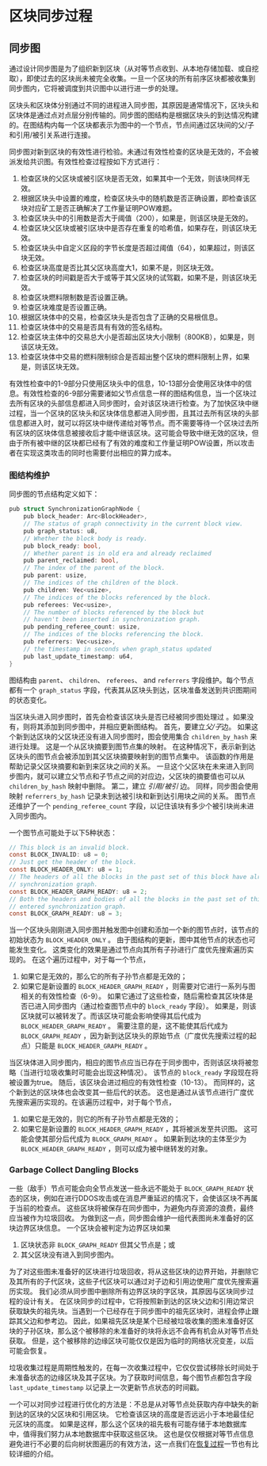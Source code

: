 # 区块同步过程

## 同步图
通过设计同步图是为了组织新到区块（从对等节点收到、从本地存储加载、或自挖取），即使过去的区块尚未被完全收集。一旦一个区块的所有前序区块都被收集到同步图内，它将被调度到共识图中以进行进一步的处理。

区块头和区块体分别通过不同的进程进入同步图，其原因是通常情况下，区块头和区块体是通过点对点层分别传输的。同步图的图结构是根据区块头的到达情况构建的。在图结构内每一个区块都表示为图中的一个节点，节点间通过区块间的父/子和引用/被引关系进行连接。

同步图对新到区块的有效性进行检验。未通过有效性检查的区块是无效的，不会被派发给共识图。有效性检查过程按如下方式进行：

1.	检查区块的父区块或被引区块是否无效，如果其中一个无效，则该块同样无效。
2.	根据区块头中设置的难度，检查区块头中的随机数是否正确设置，即检查该区块对应矿工是否正确解决了工作量证明POW难题。
3.	检查区块头中的引用数是否大于阈值（200），如果是，则该区块是无效的。
4.	检查区块父区块或被引区块中是否存在重复的哈希值，如果存在，则该区块无效。
5.	检查区块头中自定义区段的字节长度是否超过阈值（64），如果超过，则该区块无效。
6.	检查区块高度是否比其父区块高度大1，如果不是，则区块无效。
7.	检查区块的时间戳是否大于或等于其父区块的试驾戳，如果不是，则该区块无效。
8.	检查区块燃料限制数是否设置正确。
9.	检查区块难度是否设置正确。
10.	根据区块体中的交易，检查区块头是否包含了正确的交易根信息。
11.	检查区块体中的交易是否具有有效的签名结构。
12.	检查区块主体中的交易总大小是否超出区块大小限制（800KB），如果是，则该区块无效。
13.	检查区块体中交易的燃料限制综合是否超出整个区块的燃料限制上界，如果是，则该区块无效。

有效性检查中的1-9部分只使用区块头中的信息，10-13部分会使用区块体中的信息。有效性检查的6-9部分需要诸如父节点信息一样的图结构信息，当一个区块过去所有区块的头部信息都进入同步图时，会对该区块进行检查。为了加快区块中继过程，当一个区块的区块头和区块体信息都进入同步图，且其过去所有区块的头部信息都进入时，就可以将区块中继传递给对等节点。而不需要等待一个区块过去所有区块的区块体信息被接收后才能中继该区块。这可能会导致中继无效的区块，但由于所有被中继的区块都已经有了有效的难度和工作量证明POW设置，所以攻击者在实现这类攻击的同时也需要付出相应的算力成本。

### 图结构维护
同步图的节点结构定义如下：
```c
pub struct SynchronizationGraphNode {
    pub block_header: Arc<BlockHeader>,
    // The status of graph connectivity in the current block view.
    pub graph_status: u8,
    // Whether the block body is ready.
    pub block_ready: bool,
    // Whether parent is in old era and already reclaimed
    pub parent_reclaimed: bool,
    // The index of the parent of the block.
    pub parent: usize,
    // The indices of the children of the block.
    pub children: Vec<usize>,
    // The indices of the blocks referenced by the block.
    pub referees: Vec<usize>,
    // The number of blocks referenced by the block but
    // haven't been inserted in synchronization graph.
    pub pending_referee_count: usize,
    // The indices of the blocks referencing the block.
    pub referrers: Vec<usize>,
    // the timestamp in seconds when graph_status updated
    pub last_update_timestamp: u64,
}

```

图结构由 `parent`、 `children`、 `referees`、 and `referrers` 字段维护。每个节点都有一个 `graph_status` 字段，代表其从区块头到达，区块准备发送到共识图期间的状态变化。

当区块头进入同步图时，首先会检查该区块头是否已经被同步图处理过 。如果没有，则将其添加到同步图中，并相应更新图结构。
首先，要建立*父/子*边。
如果这个新到达区块的父区块还没有进入同步图时，图会使用集合 `children_by_hash` 来进行处理。
这是一个从区块摘要到图节点集的映射。
在这种情况下，表示新到达区块头的图节点会被添加到其父区块摘要映射到的图节点集中。
该函数的作用是帮助记录父区块摘要和新到来区块之间的关系。
一旦这个父区块在未来进入到同步图内，就可以建立父节点和子节点之间的对应边，父区块的摘要值也可以从 `children_by_hash` 映射中删除。
第二，建立 *引用/被引* 边。 
同样，同步图会使用映射 `referrers_by_hash` 记录未到达被引块和新到达引用块之间的关系。
图节点还维护了一个 `pending_referee_count` 字段，以记住该块有多少个被引块尚未进入同步图内。

一个图节点可能处于以下5种状态：
```c
// This block is an invalid block.
const BLOCK_INVALID: u8 = 0;
// Just get the header of the block.
const BLOCK_HEADER_ONLY: u8 = 1;
// The headers of all the blocks in the past set of this block have already entered
// synchronization graph. 
const BLOCK_HEADER_GRAPH_READY: u8 = 2;
// Both the headers and bodies of all the blocks in the past set of this block have
// entered synchronization graph.
const BLOCK_GRAPH_READY: u8 = 3;
```

当一个区块头刚刚进入同步图并触发图中创建和添加一个新的图节点时，该节点的初始状态为 `BLOCK_HEADER_ONLY` 。
由于图结构的更新，图中其他节点的状态也可能发生变化。
这类变化的效果是通过节点向其所有子孙进行广度优先搜索遍历实现的。
在这个遍历过程中，对于每一个节点，
1) 如果它是无效的，那么它的所有子孙节点都是无效的；
2) 如果它是新设置的 `BLOCK_HEADER_GRAPH_READY` ，则需要对它进行一系列与图相关的有效性检查（6-9）。
如果它通过了这些检查，随后需检查其区块体是否已进入同步图内（通过检查图节点中的 `block_ready` 字段）。
如果是，则该区块就可以被转发了。而该区块可能会影响使得其后代成为 `BLOCK_HEADER_GRAPH_READY` 。
需要注意的是，这不能使其后代成为 `BLOCK_GRAPH_READY` ，因为新到达区块头的原始节点（广度优先搜索过程的起点）只能是 `BLOCK_HEADER_GRAPH_READY` 。

当区块体进入同步图内，相应的图节点应当已存在于同步图中，否则该区块将被忽略（当进行垃圾收集时可能会出现这种情况）。
该节点的 `block_ready` 字段现在将被设置为true。
随后，该区块会进过相应的有效性检查（10-13）。
而同样的，这个新到达的区块体也会改变其一些后代的状态。
这也是通过从该节点进行广度优先搜索遍历实现的。在该遍历过程中，对于每个节点，
1) 如果它是无效的，则它的所有子孙节点都是无效的；
2) 如果它是新设置的 `BLOCK_HEADER_GRAPH_READY` ，其将被派发至共识图。
这可能会使其部分后代成为 `BLOCK_GRAPH_READY` 。 
如果新到达块的主体至少为 `BLOCK_HEADER_GRAPH_READY` ，则可以成为被中继转发的对象。

### Garbage Collect Dangling Blocks
一些（敌手）节点可能会向全节点发送一些永远不能处于 `BLOCK_GRAPH_READY` 状态的区块，例如在进行DDOS攻击或在消息严重延迟的情况下，会使该区块不再属于当前的检查点。
这些区块将被保存在同步图中，为避免内存资源的浪费，最终应当被作为垃圾回收。 
为做到这一点，同步图会维护一组代表图尚未准备好的区块边界区块信息。
一个区块会被判定为边界区块如果
1) 区块状态非 `BLOCK_GRAPH_READY` 但其父节点是；或 
2) 其父区块没有进入到同步图内。

为了对这些图未准备好的区块进行垃圾回收，将从这些区块的边界开始，并删除它及其所有的子代区块，这些子代区块可以通过对子边和引用边使用广度优先搜索遍历实现。
我们必须从同步图中删除所有边界区块的字区块，其原因与区块同步过程的设计有关。
在区块同步的过程中，它将按照新到达的区块父边和引用边常识获取缺失的祖先块。当遇到一个已经存在于同步图中的祖先区块时，进程会停止跟踪其父边和参考边。
因此，如果祖先区块是某个已经被垃圾收集的图未准备好区块的子孙区块，那么这个被移除的未准备好的块将永远不会再有机会从对等节点处获取。
但是，这个被移除的边缘区块可能仅仅是因为临时的网络状况变差，以后可能会恢复。

垃圾收集过程是周期性触发的，在每一次收集过程中，它仅仅尝试移除长时间处于未准备状态的边缘区块及其子区块。为了获取时间信息，每个图节点都包含字段 `last_update_timestamp` 以记录上一次更新节点状态的时间戳。

一个可以对同步过程进行优化的方法是：不总是从对等节点处获取内存中缺失的新到达的区块的父区块和引用区块。
它检查该区块的高度是否远远小于本地最佳纪元区块的高度。
如果是这样，那么这个区块的祖先极有可能存储于本地数据库中，值得我们努力从本地数据库中获取这些区块。
这也是仅仅根据对等节点信息避免进行不必要的后向树状图遍历的有效方法，这一点我们在[恢复过程](recovery-cn.md)一节也有比较详细的介绍。